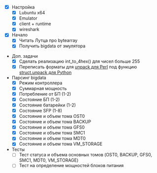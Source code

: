 - [X] Настройка
  - [x] Lubuntu x64
  - [x] Emulator
  - [x] client + runtime
  - [x] wireshark
- [x] Начало
  - [x] Читать Лутца про bytearray
  - [x] Получить bigdata от эмулятора
- Доп. задачи
  - [x] Сделать реализацию int_to_4hex() для чисел больше 255
  - [x] Переписать форматы для [unpack для Perl](http://www.tutorialspoint.com/perl/perl_unpack.htm) под функцию
[struct.unpack для Python](https://docs.python.org/2/library/struct.html#struct.unpack)
- Парсинг bigdata
  - [x] Режим контроллера
  - [x] Суммарная мощность
  - [x] Потребление от БП (1-2)
  - [x] Состояние БП (1-2)
  - [x] Состояние батарейки (1-2)
  - [x] Состояние SFP (1-8)
  - [x] Состояние и объем тома OST0
  - [x] Состояние и объем тома BACKUP
  - [x] Состояние и объем тома GFS0
  - [x] Состояние и объем тома SMC1
  - [x] Состояние и объем тома MDT0
  - [x] Состояние и объем тома VM_STORAGE
- Тесты
  - [ ] Тест статуса и объема основных томов (OST0, BACKUP, GFS0, SMC1, MDT0, VM_STORAGE)
  - [ ] Тест на определение мощностей блоков питания
